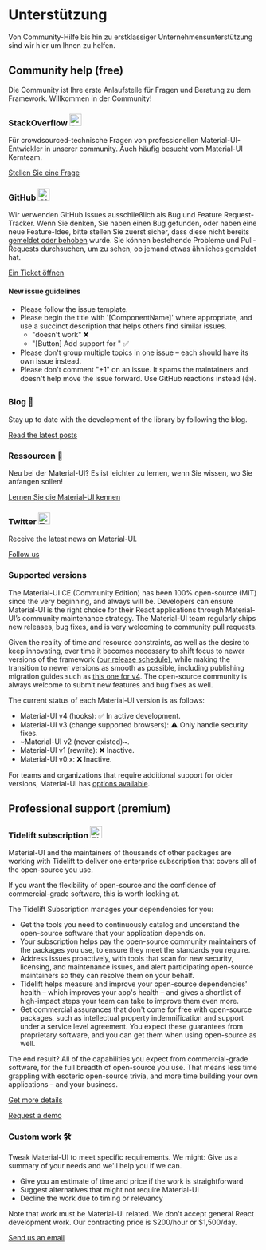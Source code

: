# Unterstützung

<p class="description">Von Community-Hilfe bis hin zu erstklassiger Unternehmensunterstützung sind wir hier um Ihnen zu helfen.</p>

## Community help (free)

Die Community ist Ihre erste Anlaufstelle für Fragen und Beratung zu dem Framework. Willkommen in der Community!

### StackOverflow <img src="/static/images/logos/stackoverflow.svg" width="24" height="24" alt="StackOverflow logo" loading="lazy" />

Für crowdsourced-technische Fragen von professionellen Material-UI-Entwickler in unserer community. Auch häufig besucht vom Material-UI Kernteam.

[Stellen Sie eine Frage](https://stackoverflow.com/questions/tagged/material-ui)

### GitHub <img src="/static/images/logos/github.svg" width="24" height="24" alt="GitHub logo" loading="lazy" />

Wir verwenden GitHub Issues ausschließlich als Bug und Feature Request-Tracker. Wenn Sie denken, Sie haben einen Bug gefunden, oder haben eine neue Feature-Idee, bitte stellen Sie zuerst sicher, dass diese nicht bereits [gemeldet oder behoben](https://github.com/quizlet/material-ui/issues?utf8=%E2%9C%93&q=is%3Aopen+is%3Aclosed) wurde. Sie können bestehende Probleme und Pull-Requests durchsuchen, um zu sehen, ob jemand etwas ähnliches gemeldet hat.

[Ein Ticket öffnen](https://github.com/quizlet/material-ui/issues/new/choose)

#### New issue guidelines

- Please follow the issue template.
- Please begin the title with '[ComponentName]' where appropriate, and use a succinct description that helps others find similar issues. 
  - "doesn't work" ❌
  - "[Button] Add support for <some feature>" ✅
- Please don't group multiple topics in one issue – each should have its own issue instead.
- Please don't comment "+1" on an issue. It spams the maintainers and doesn't help move the issue forward. Use GitHub reactions instead (👍).

### Blog 📝

Stay up to date with the development of the library by following the blog.

[Read the latest posts](https://medium.com/material-ui/)

### Ressourcen 📖

Neu bei der Material-UI? Es ist leichter zu lernen, wenn Sie wissen, wo Sie anfangen sollen!

[Lernen Sie die Material-UI kennen](/getting-started/learn/)

### Twitter <img src="/static/images/logos/twitter.svg" width="24" height="24" alt="Twitter logo" loading="lazy" />

Receive the latest news on Material-UI.

[Follow us](https://twitter.com/MaterialUI)

### Supported versions

The Material-UI CE (Community Edition) has been 100% open-source (MIT) since the very beginning, and always will be. Developers can ensure Material-UI is the right choice for their React applications through Material-UI’s community maintenance strategy. The Material-UI team regularly ships new releases, bug fixes, and is very welcoming to community pull requests.

Given the reality of time and resource constraints, as well as the desire to keep innovating, over time it becomes necessary to shift focus to newer versions of the framework ([our release schedule](https://material-ui.com/versions/#release-frequency)), while making the transition to newer versions as smooth as possible, including publishing migration guides such as [this one for v4](/guides/migration-v3/). The open-source community is always welcome to submit new features and bug fixes as well.

The current status of each Material-UI version is as follows:

- Material-UI v4 (hooks): ✅ In active development.
- Material-UI v3 (change supported browsers): ⚠️ Only handle security fixes.
- ~Material-UI v2 (never existed)~.
- Material-UI v1 (rewrite): ❌ Inactive.
- Material-UI v0.x: ❌ Inactive.

For teams and organizations that require additional support for older versions, Material-UI has [options available](#enterprise).

## Professional support (premium)

### Tidelift subscription <img src="/static/images/logos/tidelift.svg" width="24" height="24" alt="Tidelift logo" loading="lazy" />

Material-UI and the maintainers of thousands of other packages are working with Tidelift to deliver one enterprise subscription that covers all of the open-source you use.

If you want the flexibility of open-source and the confidence of commercial-grade software, this is worth looking at.

The Tidelift Subscription manages your dependencies for you:

- Get the tools you need to continuously catalog and understand the open-source software that your application depends on.
- Your subscription helps pay the open-source community maintainers of the packages you use, to ensure they meet the standards you require.
- Address issues proactively, with tools that scan for new security, licensing, and maintenance issues, and alert participating open-source maintainers so they can resolve them on your behalf.
- Tidelift helps measure and improve your open-source dependencies' health – which improves your app's health – and gives a shortlist of high-impact steps your team can take to improve them even more.
- Get commercial assurances that don't come for free with open-source packages, such as intellectual property indemnification and support under a service level agreement. You expect these guarantees from proprietary software, and you can get them when using open-source as well.

The end result? All of the capabilities you expect from commercial-grade software, for the full breadth of open-source you use. That means less time grappling with esoteric open-source trivia, and more time building your own applications – and your business.

<a
  data-ga-event-category="support"
  data-ga-event-action="tidelift"
  href="https://tidelift.com/subscription/pkg/npm-material-ui?utm_source=npm-material-ui&utm_medium=referral&utm_campaign=enterprise"> Get more details </a>

<a
  data-ga-event-category="support"
  data-ga-event-action="tidelift"
  href="https://tidelift.com/subscription/request-a-demo?utm_source=npm-material-ui&utm_medium=referral&utm_campaign=enterprise"> Request a demo </a>

### Custom work 🛠

Tweak Material-UI to meet specific requirements. We might: Give us a summary of your needs and we'll help you if we can.

- Give you an estimate of time and price if the work is straightforward
- Suggest alternatives that might not require Material-UI
- Decline the work due to timing or relevancy

Note that work must be Material-UI related. We don't accept general React development work. Our contracting price is $200/hour or $1,500/day.

[Send us an email](mailto:custom-work@material-ui.com)
